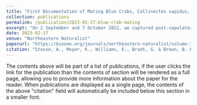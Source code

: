 ```yaml
---
title: "First Documentation of Mating Blue Crabs, Callinectes sapidus, in Great Bay Estuary, New Hampshire"
collection: publications
permalink: /publication/2023-02-17-blue-crab-mating
excerpt: "On 2 September and 7 October 2022, we captured post-copulatory pairs of Callinectes sapidus (Blue Crab) in Green Crab traps in Great Bay Estuary, NH. On the first occasion, the 2 crabs included a mature post-ecdysis (12–24 hour) female and a mature male, and the female's shed exoskeleton also remained in the trap. Both seminal receptacles had pink sperm plugs and were turgid with spermatophores, indicative of recent successful insemination. Details of the second capture mirrored the first with the exception that the exuvia was not in the trap. This is the first scientific reporting of Blue Crabs mating in Great Bay Estuary, NH, documenting an ongoing range expansion of a species with the potential to have major ecological and economic impacts."
date: 2023-02-17
venue: "Northeastern Naturalist"
paperurl: "https://bioone.org/journals/northeastern-naturalist/volume-30/issue-1/045.030.0106/First-Documentation-of-Mating-Blue-Crabs-Callinectes-sapidus-in-Great/10.1656/045.030.0106.short"
citation: "Stasse, A., Meyer, K., Williams, E., Bradt, G. & Brown, B. L. First Documentation of Mating Blue Crabs, Callinectes sapidus, in Great Bay Estuary, New Hampshire. nena 30, N8–N12 (2023)  doi:10.1656/045.030.0106"
---
```


The contents above will be part of a list of publications, if the user clicks the link for the publication than the contents of section will be rendered as a full page, allowing you to provide more information about the paper for the reader. When publications are displayed as a single page, the contents of the above "citation" field will automatically be included below this section in a smaller font.
